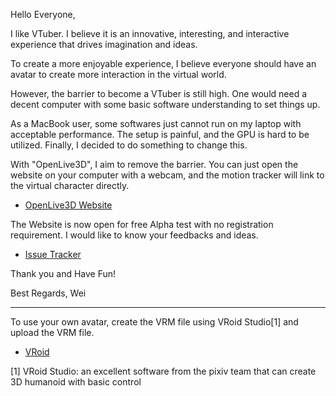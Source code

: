 Hello Everyone,

I like VTuber. I believe it is an innovative, interesting, and interactive experience that drives imagination and ideas.

To create a more enjoyable experience, I believe everyone should have an avatar to create more interaction in the virtual world.

However, the barrier to become a VTuber is still high. One would need a decent computer with some basic software understanding to set things up.

As a MacBook user, some softwares just cannot run on my laptop with acceptable performance. The setup is painful, and the GPU is hard to be utilized. Finally, I decided to do something to change this.

With "OpenLive3D", I aim to remove the barrier. You can just open the website on your computer with a webcam, and the motion tracker will link to the virtual character directly.

 - [OpenLive3D Website](https://openlive3d.com/)

The Website is now open for free Alpha test with no registration requirement. I would like to know your feedbacks and ideas.

 - [Issue Tracker](https://github.com/OpenLive3D/OpenLive3D/issues)

Thank you and Have Fun!

Best Regards,
Wei

----

To use your own avatar, create the VRM file using VRoid Studio[1] and upload the VRM file.

 - [VRoid](https://vroid.com/en/studio)

[1] VRoid Studio: an excellent software from the pixiv team that can create 3D humanoid with basic control
